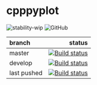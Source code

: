 cpppyplot
==============

![stability-wip](https://img.shields.io/badge/stability-work_in_progress-lightgrey.svg)
![GitHub](https://img.shields.io/github/license/avramidis/cxxplot)

branch | status 
| :--- | ---: |
| master | [![Build status](https://ci.appveyor.com/api/projects/status/x4emf552qd5omtt2/branch/master?svg=true)](https://ci.appveyor.com/project/avramidis/matplotlib_pyplot-cpp/branch/master)
| develop | [![Build status](https://ci.appveyor.com/api/projects/status/x4emf552qd5omtt2/branch/develop?svg=true)](https://ci.appveyor.com/project/avramidis/matplotlib_pyplot-cpp/branch/develop)
| last pushed | [![Build status](https://ci.appveyor.com/api/projects/status/x4emf552qd5omtt2?svg=true)](https://ci.appveyor.com/project/avramidis/matplotlib_pyplot-cpp)
